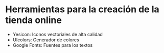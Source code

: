 # Herramientas para la creación de la tienda online

* Yesicon: Iconos vectoriales de alta calidad
* UIcolors: Generador de colores
* Google Fonts: Fuentes para los textos

